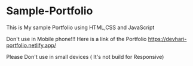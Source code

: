 # Sample-Portfolio
This is My sample Portfolio using HTML,CSS and JavaScript

Don't use in Mobile phone!!!
Here is a link of the Portfolio https://devhari-portfolio.netlify.app/

Please Don't use in small devices ( It's not build for Responsive)




